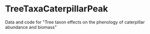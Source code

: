 # TreeTaxaCaterpillarPeak
Data and code for "Tree taxon effects on the phenology of caterpillar abundance and biomass"
